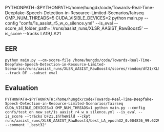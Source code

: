 PYTHONPATH=$PYTHONPATH:/home/hungdx/code/Towards-Real-Time-Deepfake-Speech-Detection-in-Resource-Limited-Scenarios/fairseq OMP_NUM_THREADS=5 CUDA_VISIBLE_DEVICES=2 python main.py --config "confs/1s_aasist_r5_w_o_silence.yml" --is_eval --score_all_folder_path='./runs/aasist_runs/XLSR_AASIST_RawBoost5' --is_score --tracks LA19,LA21 

## EER
```
python main.py --cm-score-file /home/hungdx/code/Towards-Real-Time-Deepfake-Speech-Detection-in-Resource-Limited-Scenarios/runs/aasist_runs/XLSR_AASIST_RawBoost4/scores/random/df21/XLSR_AASIST_DA3_EMPHASIS_DF21_score_epoch32_0.004826_99.6229.pt.txt --track DF --subset eval
```

## Evaluation
```
PYTHONPATH=$PYTHONPATH:/home/hungdx/code/Towards-Real-Time-Deepfake-Speech-Detection-in-Resource-Limited-Scenarios/fairseq CUDA_VISIBLE_DEVICES=3 OMP_NUM_THREADS=1 python main.py --config confs/test_on_new_set/1s_aasist_r4_w_o_silence.yml --is_eval --is_score --tracks DF21,InTheWild --ckpt runs/aasist_runs/XLSR_AASIST_RawBoost4/best_LA_epoch32_0.004826_99.6229.pt --comment '_best32'
```